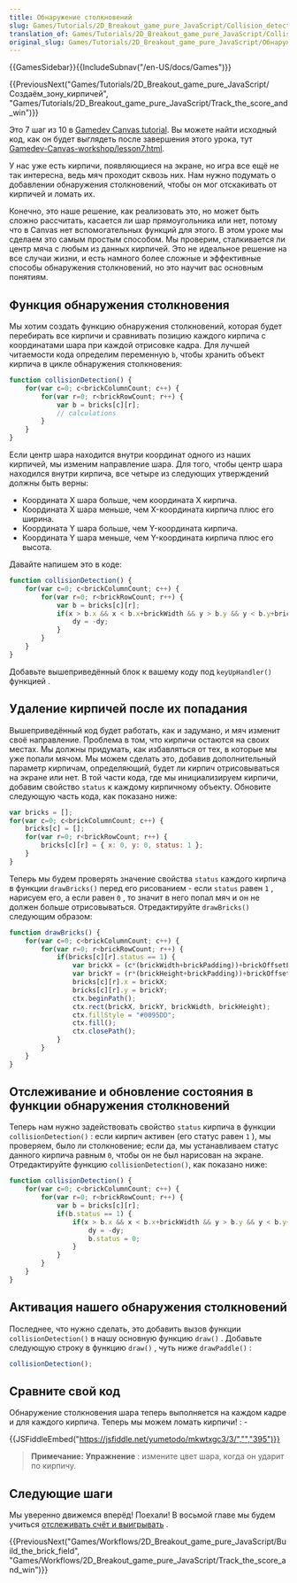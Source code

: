 ```yaml
---
title: Обнаружение столкновений
slug: Games/Tutorials/2D_Breakout_game_pure_JavaScript/Collision_detection
translation_of: Games/Tutorials/2D_Breakout_game_pure_JavaScript/Collision_detection
original_slug: Games/Tutorials/2D_Breakout_game_pure_JavaScript/Обнаружение_столкновений
---
```

{{GamesSidebar}}{{IncludeSubnav("/en-US/docs/Games")}}

{{PreviousNext("Games/Tutorials/2D_Breakout_game_pure_JavaScript/Создаём_зону_кирпичей", "Games/Tutorials/2D_Breakout_game_pure_JavaScript/Track_the_score_and_win")}}

Это 7 шаг из 10 в [Gamedev Canvas tutorial](/ru/docs/Games/Workflows/Breakout_game_from_scratch). Вы можете найти исходный код, как он будет выглядеть после завершения этого урока, тут [Gamedev-Canvas-workshop/lesson7.html](https://github.com/end3r/Gamedev-Canvas-workshop/blob/gh-pages/lesson07.html).

У нас уже есть кирпичи, появляющиеся на экране, но игра все ещё не так интересна, ведь мяч проходит сквозь них. Нам нужно подумать о добавлении обнаружения столкновений, чтобы он мог отскакивать от кирпичей и ломать их.

Конечно, это наше решение, как реализовать это, но может быть сложно рассчитать, касается ли шар прямоугольника или нет, потому что в Canvas нет вспомогательных функций для этого. В этом уроке мы сделаем это самым простым способом. Мы проверим, сталкивается ли центр мяча с любым из данных кирпичей. Это не идеальное решение на все случаи жизни, и есть намного более сложные и эффективные способы обнаружения столкновений, но это научит вас основным понятиям.

## Функция обнаружения столкновения

Мы хотим создать функцию обнаружения столкновений, которая будет перебирать все кирпичи и сравнивать позицию каждого кирпича с координатами шара при каждой отрисовке кадра. Для лучшей читаемости кода определим переменную `b`, чтобы хранить объект кирпича в цикле обнаружения столкновения:

```js
function collisionDetection() {
    for(var c=0; c<brickColumnCount; c++) {
        for(var r=0; r<brickRowCount; r++) {
            var b = bricks[c][r];
            // calculations
        }
    }
}
```

Если центр шара находится внутри координат одного из наших кирпичей, мы изменим направление шара. Для того, чтобы центр шара находился внутри кирпича, все четыре из следующих утверждений должны быть верны:

- Координата X шара больше, чем координата X кирпича.
- Координата X шара меньше, чем X-координата кирпича плюс его ширина.
- Координата Y шара больше, чем Y-координата кирпича.
- Координата Y шара меньше, чем Y-координата кирпича плюс его высота.

Давайте напишем это в коде:

```js
function collisionDetection() {
    for(var c=0; c<brickColumnCount; c++) {
        for(var r=0; r<brickRowCount; r++) {
            var b = bricks[c][r];
            if(x > b.x && x < b.x+brickWidth && y > b.y && y < b.y+brickHeight) {
                dy = -dy;
            }
        }
    }
}
```

Добавьте вышеприведённый блок к вашему коду под `keyUpHandler() `функцией .

## Удаление кирпичей после их попадания

Вышеприведённый код будет работать, как и задумано, и мяч изменит своё направление. Проблема в том, что кирпичи остаются на своих местах. Мы должны придумать, как избавляться от тех, в которые мы уже попали мячом. Мы можем сделать это, добавив дополнительный параметр кирпичам, определяющий, будет ли кирпич отрисовываться на экране или нет. В той части кода, где мы инициализируем кирпичи, добавим свойство `status` к каждому кирпичному объекту. Обновите следующую часть кода, как показано ниже:

```js
var bricks = [];
for(var c=0; c<brickColumnCount; c++) {
    bricks[c] = [];
    for(var r=0; r<brickRowCount; r++) {
        bricks[c][r] = { x: 0, y: 0, status: 1 };
    }
}
```

Теперь мы будем проверять значение свойства `status` каждого кирпича в функции `drawBricks()` перед его рисованием - если `status` равен `1` , нарисуем его, а если равен `0` , то значит в него попал мяч и он не должен больше отрисовываться. Отредактируйте `drawBricks()` следующим образом:

```js
function drawBricks() {
    for(var c=0; c<brickColumnCount; c++) {
        for(var r=0; r<brickRowCount; r++) {
            if(bricks[c][r].status == 1) {
                var brickX = (c*(brickWidth+brickPadding))+brickOffsetLeft;
                var brickY = (r*(brickHeight+brickPadding))+brickOffsetTop;
                bricks[c][r].x = brickX;
                bricks[c][r].y = brickY;
                ctx.beginPath();
                ctx.rect(brickX, brickY, brickWidth, brickHeight);
                ctx.fillStyle = "#0095DD";
                ctx.fill();
                ctx.closePath();
            }
        }
    }
}
```

## Отслеживание и обновление состояния в функции обнаружения столкновений

Теперь нам нужно задействовать свойство `status` кирпича в функции `collisionDetection()` : если кирпич активен (его статус равен `1` ), мы проверяем, было ли столкновение; если да, мы устанавливаем статус данного кирпича равным `0`, чтобы он не был нарисован на экране. Отредактируйте функцию `collisionDetection()`, как показано ниже:

```js
function collisionDetection() {
    for(var c=0; c<brickColumnCount; c++) {
        for(var r=0; r<brickRowCount; r++) {
            var b = bricks[c][r];
            if(b.status == 1) {
                if(x > b.x && x < b.x+brickWidth && y > b.y && y < b.y+brickHeight) {
                    dy = -dy;
                    b.status = 0;
                }
            }
        }
    }
}
```

## Активация нашего обнаружения столкновений

Последнее, что нужно сделать, это добавить вызов функции `collisionDetection()` в нашу основную функцию `draw()` . Добавьте следующую строку в функцию `draw()` , чуть ниже `drawPaddle()` :

```js
collisionDetection();
```

## Сравните свой код

Обнаружение столкновения шара теперь выполняется на каждом кадре и для каждого кирпича. Теперь мы можем ломать кирпичи! : -

{{JSFiddleEmbed("https://jsfiddle.net/yumetodo/mkwtxgc3/3/","","395")}}

> **Примечание:** **Упражнение** : измените цвет шара, когда он ударит по кирпичу.

## Следующие шаги

Мы уверенно движемся вперёд! Поехали! В восьмой главе мы будем учиться [отслеживать счёт и выигрывать](https://translate.googleusercontent.com/translate_c?act=url&depth=1&hl=ru&ie=UTF8&prev=_t&rurl=translate.google.com&sl=en&sp=nmt4&tl=ru&u=https://developer.mozilla.org/en-US/docs/Games/Workflows/Breakout_game_from_scratch/Track_the_score_and_win&xid=25657,15700022,15700124,15700149,15700168,15700186,15700190,15700201,15700205&usg=ALkJrhhN9U9TuRM07dQaU3Oyqz2-F5ctig) .

{{PreviousNext("Games/Workflows/2D_Breakout_game_pure_JavaScript/Build_the_brick_field", "Games/Workflows/2D_Breakout_game_pure_JavaScript/Track_the_score_and_win")}}
